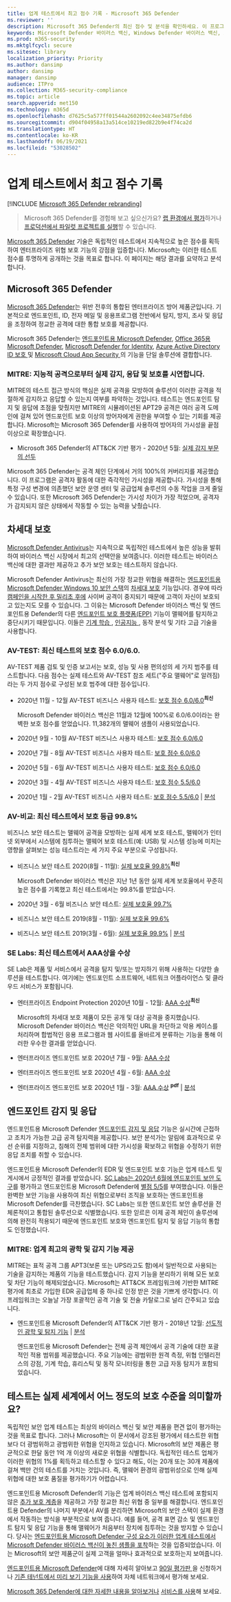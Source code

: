```yaml
---
title: 업계 테스트에서 최고 점수 기록 - Microsoft 365 Defender
ms.reviewer: ''
description: Microsoft 365 Defender의 최신 점수 및 분석을 확인하세요. 이 프로그램은 지속적으로 독립 테스트(AV-TEST, AV Comparatives, SE Labs, MITRE ATT&CK)에서 높은 점수를 획득하고 있습니다. 최신 점수 및 분석을 확인하세요.
keywords: Microsoft Defender 바이러스 백신, Windows Defender 바이러스 백신, AV 리뷰, 바이러스 백신 테스트, AV 테스트, 최신 AV 점수, 탐지 점수, 보안 제품 테스트, 보안 업계 테스트, 산업 바이러스 백신 테스트, 최고의 바이러스 백신, AV 테스트, AV 비교, SE 실험실, MITER ATT & CK, 엔드포인트 보호 플랫폼, EPP, 엔드포인트 감지 및 응답, EDR, Windows 10, Microsoft Defender 바이러스 백신, WDAV, 엔드포인트용 Microsoft Defender, Microsoft 365 Defender, 보안, 맬웨어, AV, 바이러스 백신, 점수, 점수 책정, 차세대 보호, 순위, 성공
ms.prod: m365-security
ms.mktglfcycl: secure
ms.sitesec: library
localization_priority: Priority
ms.author: dansimp
author: dansimp
manager: dansimp
audience: ITPro
ms.collection: M365-security-compliance
ms.topic: article
search.appverid: met150
ms.technology: m365d
ms.openlocfilehash: d7625c5a577ff01544a2602092c4ee34875efdb6
ms.sourcegitcommit: d904f04958a13a514ce10219ed822b9e4f74ca2d
ms.translationtype: HT
ms.contentlocale: ko-KR
ms.lasthandoff: 06/19/2021
ms.locfileid: "53028502"
---
```

# <a name="top-scoring-in-industry-tests"></a>업계 테스트에서 최고 점수 기록

[!INCLUDE [Microsoft 365 Defender rebranding](../includes/microsoft-defender.md)]

> Microsoft 365 Defender를 경험해 보고 싶으신가요? [랩 환경에서 평가](m365d-evaluation.md?ocid=cx-docs-MTPtriallab)하거나 [프로덕션에서 파일럿 프로젝트를 실행](m365d-pilot.md?ocid=cx-evalpilot)할 수 있습니다.
>

[Microsoft 365 Defender](https://www.microsoft.com/security/business/threat-protection/integrated-threat-protection) 기술은 독립적인 테스트에서 지속적으로 높은 점수를 획득하여 엔터프라이즈 위협 보호 기능의 강점을 입증합니다. Microsoft는 이러한 테스트 점수를 투명하게 공개하는 것을 목표로 합니다. 이 페이지는 해당 결과를 요약하고 분석합니다.

## <a name="microsoft-365-defender"></a>Microsoft 365 Defender

[Microsoft 365 Defender](microsoft-365-defender.md)는 위반 전후의 통합된 엔터프라이즈 방어 제품군입니다. 기본적으로 엔드포인트, ID, 전자 메일 및 응용프로그램 전반에서 탐지, 방지, 조사 및 응답을 조정하여 정교한 공격에 대한 통합 보호를 제공합니다.

Microsoft 365 Defender는 [엔드포인트용 Microsoft Defender](https://www.microsoft.com/microsoft-365/windows/microsoft-defender-atp), [Office 365용 Microsoft Defender](https://www.microsoft.com/microsoft-365/exchange/advance-threat-protection), [Microsoft Defender for Identity](https://azure.microsoft.com/features/azure-advanced-threat-protection/), [Azure Active Directory ID 보호 ](/azure/active-directory/identity-protection/overview-identity-protection) 및 [Microsoft Cloud App Security ](https://www.microsoft.com/microsoft-365/enterprise-mobility-security/cloud-app-security)의 기능을 단일 솔루션에 결합합니다.

### <a name="mitre-demonstrated-real-world-detection-response-and-protection-from-advanced-attacks"></a>MITRE: 지능적 공격으로부터 실제 감지, 응답 및 보호를 시연합니다.

MITRE의 테스트 접근 방식의 핵심은 실제 공격을 모방하여 솔루션이 이러한 공격을 적절하게 감지하고 응답할 수 있는지 여부를 파악하는 것입니다. 테스트는 엔드포인트 탐지 및 응답에 초점을 맞췄지만 MITRE의 시뮬레이션된 APT29 공격은 여러 공격 도메인에 걸쳐 있어 엔드포인트 보호 이상의 방어자에게 권한을 부여할 수 있는 기회를 제공합니다. Microsoft는 Microsoft 365 Defender를 사용하여 방어자의 가시성을 끝점 이상으로 확장했습니다.

- Microsoft 365 Defender의 ATT&CK 기반 평가 - 2020년 5월: [실제 감지 부문의 선두](https://www.microsoft.com/security/blog/2020/05/01/microsoft-threat-protection-leads-real-world-detection-mitre-attck-evaluation/)

 Microsoft 365 Defender는 공격 체인 단계에서 거의 100%의 커버리지를 제공했습니다. 이 프로그램은 공격자 활동에 대한 즉각적인 가시성을 제공합니다. 가시성을 통해 특정 구성 변경에 의존했던 보안 운영 센터 및 공급업체 솔루션의 수동 작업을 크게 줄일 수 있습니다. 또한 Microsoft 365 Defender는 가시성 차이가 가장 적었으며, 공격자가 감지되지 않은 상태에서 작동할 수 있는 능력을 낮췄습니다.

## <a name="next-generation-protection"></a>차세대 보호

[Microsoft Defender Antivirus](/windows/security/threat-protection/microsoft-defender-antivirus/microsoft-defender-antivirus-in-windows-10)는 지속적으로 독립적인 테스트에서 높은 성능을 발휘하여 바이러스 백신 시장에서 최고의 선택안을 보여줍니다. 이러한 테스트는 바이러스 백신에 대한 결과만 제공하고 추가 보안 보호는 테스트하지 않습니다.

Microsoft Defender Antivirus는 최신의 가장 정교한 위협을 해결하는 [엔드포인트용 Microsoft Defender Windows 10 보안 스택](/windows/security/threat-protection/microsoft-defender-atp/microsoft-defender-advanced-threat-protection)의 [차세대 보호](https://www.youtube.com/watch?v=Xy3MOxkX_o4) 기능입니다. 경우에 따라 [캠페인을 시작한 후 밀리초 후에](https://cloudblogs.microsoft.com/microsoftsecure/2018/03/07/behavior-monitoring-combined-with-machine-learning-spoils-a-massive-dofoil-coin-mining-campaign) 사이버 공격이 중지되기 때문에 고객이 자신이 보호되고 있는지도 모를 수 있습니다. 그 이유는 Microsoft Defender 바이러스 백신 및 엔드포인트용 Defender의 다른 [엔드포인트 보호 플랫폼(EPP)](https://www.microsoft.com/security/blog/2019/08/23/gartner-names-microsoft-a-leader-in-2019-endpoint-protection-platforms-magic-quadrant/) 기능이 맬웨어를 탐지하고 중단시키기 때문입니다. 이들은 [기계 학습 ](https://cloudblogs.microsoft.com/microsoftsecure/2018/06/07/machine-learning-vs-social-engineering), [인공지능 ](https://cloudblogs.microsoft.com/microsoftsecure/2018/02/14/how-artificial-intelligence-stopped-an-emotet-outbreak), 동작 분석 및 기타 고급 기술을 사용합니다.

### <a name="av-test-protection-score-of-6060-in-the-latest-test"></a>AV-TEST: 최신 테스트의 보호 점수 6.0/6.0.

AV-TEST 제품 검토 및 인증 보고서는 보호, 성능 및 사용 편의성의 세 가지 범주를 테스트합니다. 다음 점수는 실제 테스트와 AV-TEST 참조 세트("주요 맬웨어"로 알려짐)라는 두 가지 점수로 구성된 보호 범주에 대한 점수입니다.

- 2020년 11월 - 12월 AV-TEST 비즈니스 사용자 테스트: [보호 점수 6.0/6.0](https://www.av-test.org/en/antivirus/business-windows-client/windows-10/december-2020/microsoft-defender-antivirus-4.18-205017/)<sup>**최신**</sup>

    Microsoft Defender 바이러스 백신은 11월과 12월에 100%로 6.0/6.0이라는 완벽한 보호 점수를 얻었습니다. 11,382개의 맬웨어 샘플이 사용되었습니다.

- 2020년 9월 - 10월 AV-TEST 비즈니스 사용자 테스트: [보호 점수 6.0/6.0](https://www.av-test.org/en/antivirus/business-windows-client/windows-10/october-2020/microsoft-defender-antivirus-4.18-204116/)

- 2020년 7월 - 8월 AV-TEST 비즈니스 사용자 테스트: [보호 점수 6.0/6.0](https://www.av-test.org/en/antivirus/business-windows-client/windows-10/august-2020/microsoft-defender-antivirus-4.18-203215/)

- 2020년 5월 - 6월 AV-TEST 비즈니스 사용자 테스트: [보호 점수 6.0/6.0](https://www.av-test.org/en/antivirus/business-windows-client/windows-10/june-2020/microsoft-windows-defender-antivirus-4.18-202513/)

- 2020년 3월 - 4월 AV-TEST 비즈니스 사용자 테스트: [보호 점수 5.5/6.0](https://www.av-test.org/en/antivirus/business-windows-client/windows-10/february-2020/microsoft-windows-defender-antivirus-4.18-200614/)

- 2020년 1월 - 2월 AV-TEST 비즈니스 사용자 테스트: [보호 점수 5.5/6.0](https://www.av-test.org/en/antivirus/business-windows-client/windows-10/february-2020/microsoft-windows-defender-antivirus-4.18-200614/) | [ 분석](https://query.prod.cms.rt.microsoft.com/cms/api/am/binary/RE4CflZ)

### <a name="av-comparatives-protection-rating-of-998-in-the-latest-test"></a>AV-비교: 최신 테스트에서 보호 등급 99.8%

비즈니스 보안 테스트는 맬웨어 공격을 모방하는 실제 세계 보호 테스트, 맬웨어가 인터넷 외부에서 시스템에 침투하는 맬웨어 보호 테스트(예: USB) 및 시스템 성능에 미치는 영향을 살펴보는 성능 테스트라는 세 가지 주요 부분으로 구성됩니다.

- 비즈니스 보안 테스트 2020(8월 - 11월): [실제 보호율 99.8%](https://www.av-comparatives.org/tests/business-security-test-2020-august-november/)<sup>**최신**</sup>

    Microsoft Defender 바이러스 백신은 지난 1년 동안 실제 세계 보호율에서 꾸준히 높은 점수를 기록했고 최신 테스트에서는 99.8%를 받았습니다.

- 2020년 3월 - 6월 비즈니스 보안 테스트: [실제 보호율 99.7%](https://www.av-comparatives.org/tests/business-security-test-2020-march-june/)

- 비즈니스 보안 테스트 2019(8월 - 11월): [실제 보호율 99.6%](https://www.av-comparatives.org/tests/business-security-test-2019-august-november/) 

- 비즈니스 보안 테스트 2019(3월 - 6월): [실제 보호율 99.9%](https://www.av-comparatives.org/tests/business-security-test-2019-march-june/) | [분석](https://query.prod.cms.rt.microsoft.com/cms/api/am/binary/RE3Esbl)

### <a name="se-labs-aaa-award-in-the-latest-test"></a>SE Labs: 최신 테스트에서 AAA상을 수상

SE Lab은 제품 및 서비스에서 공격을 탐지 및/또는 방지하기 위해 사용하는 다양한 솔루션을 테스트합니다. 여기에는 엔드포인트 소프트웨어, 네트워크 어플라이언스 및 클라우드 서비스가 포함됩니다.

- 엔터프라이즈 Endpoint Protection 2020년 10월 - 12월: [AAA 수상](https://selabs.uk/reports/enterprise-endpoint-protection-2020-q4/)<sup>**최신**</sup>

    Microsoft의 차세대 보호 제품이 모든 공개 및 대상 공격을 중지했습니다. Microsoft Defender 바이러스 백신은 악의적인 URL을 차단하고 악용 케이스를 처리하며 합법적인 응용 프로그램과 웹 사이트를 올바르게 분류하는 기능을 통해 이러한 우수한 결과를 얻었습니다.

- 엔터프라이즈 엔드포인트 보호 2020년 7월 - 9월: [AAA 수상](https://selabs.uk/reports/epp-enterprise-20q3-security-testing/)

- 엔터프라이즈 엔드포인트 보호 2020년 4월 - 6월: [AAA 수상](https://selabs.uk/reports/epp-ent-20q2-security-testing/)

- 엔터프라이즈 엔드포인트 보호 2020년 1월 - 3월: [AAA 수상](https://selabs.uk/download/enterprise/essp/2020/mar-2020-essp.pdf) <sup>**pdf**</sup> | [분석](https://query.prod.cms.rt.microsoft.com/cms/api/am/binary/RE4C7Iq)

## <a name="endpoint-detection--response"></a>엔드포인트 감지 및 응답

엔드포인트용 Microsoft Defender [엔드포인트 감지 및 응답](/windows/security/threat-protection/microsoft-defender-atp/overview-endpoint-detection-response) 기능은 실시간에 근접하고 조치가 가능한 고급 공격 탐지력을 제공합니다. 보안 분석가는 알림에 효과적으로 우선 순위를 지정하고, 침해의 전체 범위에 대한 가시성을 확보하고 위협을 수정하기 위한 응답 조치를 취할 수 있습니다.

엔드포인트용 Microsoft Defender의 EDR 및 엔드포인트 보호 기능은 업계 테스트 및 게시에서 긍정적인 결과를 받았습니다. [SC Labs는 2020년 6월에 엔드포인트 보안 도구](https://www.scmagazine.com/home/reviews/sc-product-reviews-endpoint-security/)를 평가하고 엔드포인트용 Microsoft Defender에 [별점 5/5](https://www.scmagazine.com/review/microsoft-defender-advanced-threat-protection/)를 부여했습니다. 이들은 완벽한 보안 기능을 사용하여 최신 위협으로부터 조직을 보호하는 엔드포인트용 Microsoft Defender를 극찬했습니다. SC Labs는 또한 엔드포인트 보안 솔루션을 전체론적이고 통합된 솔루션으로 식별했습니다. 또한 읻르은 이제 공격 체인이 솔루션에 의해 완전히 적용되기 때문에 엔드포인트 보호와 엔드포인트 탐지 및 응답 기능의 통합도 인정했습니다.

### <a name="mitre-industry-leading-optics-and-detection-capabilities"></a>MITRE: 업계 최고의 광학 및 감지 기능 제공

MITRE는 표적 공격 그룹 APT3(보론 또는 UPS라고도 함)에서 일반적으로 사용되는 기술을 감지하는 제품의 기능을 테스트했습니다. 감지 기능을 분리하기 위해 모든 보호 및 차단 기능이 해제되었습니다. Microsoft는 ATT&CK 프레임워크에 기반한 MITRE 평가에 최초로 가입한 EDR 공급업체 중 하나로 인정 받은 것을 기쁘게 생각합니다. 이 프레임워크는 오늘날 가장 포괄적인 공격 기술 및 전술 카탈로그로 널리 간주되고 있습니다.

- 엔드포인트용 Microsoft Defender의 ATT&CK 기반 평가 - 2018년 12월: [선도적인 광학 및 탐지 기능](https://www.microsoft.com/security/blog/2018/12/03/insights-from-the-mitre-attack-based-evaluation-of-windows-defender-atp/) | [분석](https://techcommunity.microsoft.com/t5/Windows-Defender-ATP/MITRE-evaluation-highlights-industry-leading-EDR-capabilities-in/ba-p/369831)

    엔드포인트용 Microsoft Defender는 전체 공격 체인에서 공격 기술에 대한 포괄적인 적용 범위를 제공했습니다. 주요 기능에는 광범위한 원격 측정, 위협 인텔리전스의 강점, 기계 학습, 휴리스틱 및 동작 모니터링을 통한 고급 자동 탐지가 포함되었습니다.

## <a name="to-what-extent-are-tests-representative-of-protection-in-the-real-world"></a>테스트는 실제 세계에서 어느 정도의 보호 수준을 의미할까요?

독립적인 보안 업계 테스트는 최상의 바이러스 백신 및 보안 제품을 편견 없이 평가하는 것을 목표로 합니다. 그러나 Microsoft는 이 문서에서 강조된 평가에서 테스트한 위협보다 더 광범위하고 광범위한 위협을 인지하고 있습니다. Microsoft의 보안 제품은 평균적으로 한달 동안 1억 개 이상의 새로운 위협을 식별합니다. 독립적인 테스트 업체가 이러한 위협의 1%를 획득하고 테스트할 수 있다고 해도, 이는 20개 또는 30개 제품에 걸쳐 백만 건의 테스트를 거치는 것입니다. 즉, 맬웨어 환경의 광범위성으로 인해 실제 위협에 대한 보호 품질을 평가하기가 어렵습니다.

엔드포인트용 Microsoft Defender의 기능은 업계 바이러스 백신 테스트에 포함되지 않은 [추가 보호 계층](https://cloudblogs.microsoft.com/microsoftsecure/2017/12/11/detonating-a-bad-rabbit-windows-defender-antivirus-and-layered-machine-learning-defenses)을 제공하고 가장 정교한 최신 위협 중 일부를 해결합니다. 엔드포인트용 Defender의 나머지 부분에서 AV를 분리하면 Microsoft의 보안 스택이 실제 환경에서 작동하는 방식을 부분적으로 보여 줍니다. 예를 들어, 공격 표면 감소 및 엔드포인트 탐지 및 응답 기능을 통해 맬웨어가 처음부터 장치에 침투하는 것을 방지할 수 있습니다. 당사는 [엔드포인트용 Microsoft Defender 구성 요소가 이러한 업계 테스트에서 Microsoft Defender 바이러스 백신이 놓친 샘플을 포착](https://query.prod.cms.rt.microsoft.com/cms/api/am/binary/RE2ouJA)하는 것을 입증되었습니다. 이는 Microsoft의 보안 제품군이 실제 고객을 얼마나 효과적으로 보호하는지 보여줍니다.

[엔드포인트용 Microsoft Defender](/windows/security/threat-protection/microsoft-defender-atp/microsoft-defender-advanced-threat-protection)에 대해 자세히 알아보고 [90일 평가판 ](https://www.microsoft.com/microsoft-365/windows/microsoft-defender-atp)을 신청하거나 [기존 테넌트에서 미리 보기 기능을 사용](/windows/security/threat-protection/microsoft-defender-atp/preview)하여 자체 네트워크에서 평가해 보세요.

[Microsoft 365 Defender에 대한 자세한 내용을 알아보거나](https://www.microsoft.com/security/business/threat-protection/integrated-threat-protection) [서비스를 사용](m365d-enable.md)해 보세요.
